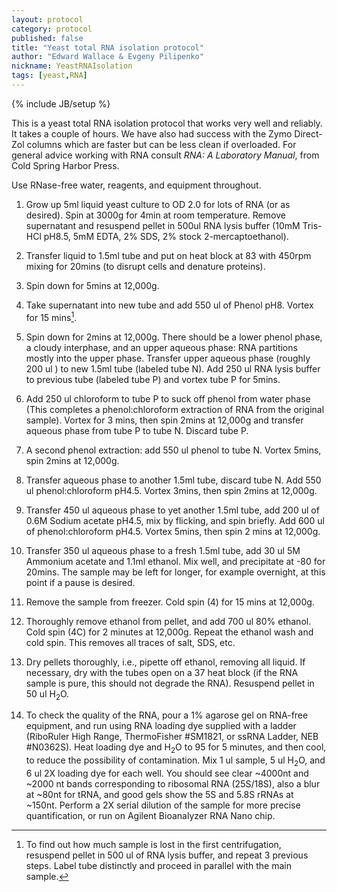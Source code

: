 ```yaml
---
layout: protocol
category: protocol
published: false
title: "Yeast total RNA isolation protocol"
author: "Edward Wallace & Evgeny Pilipenko"
nickname: YeastRNAIsolation
tags: [yeast,RNA]
---
```

{% include JB/setup %}

This is a yeast total RNA isolation protocol that works very well and reliably. It takes a couple of hours.
We have also had success with the Zymo Direct-Zol columns which are faster but can be less clean if overloaded.
For general advice working with RNA consult *RNA: A Laboratory Manual*, from Cold Spring Harbor Press.

Use RNase-free water, reagents, and equipment throughout.

1.  Grow up 5ml liquid yeast culture to OD 2.0 for lots of RNA (or as desired). Spin at 3000g for 4min
    at room temperature. Remove supernatant and resuspend pellet in
    500ul RNA lysis buffer (10mM Tris-HCl pH8.5, 5mM
    EDTA, 2% SDS, 2% stock 2-mercaptoethanol).

2.  Transfer liquid to 1.5ml tube and put on heat block at 83 with
    450rpm mixing for 20mins (to disrupt cells and denature proteins).

3.  Spin down for 5mins at 12,000g.

4.  Take supernatant into new tube and add 550 ul of
    Phenol pH8. Vortex for 15 mins[^1].

5.  Spin down for 2mins at 12,000g. There should be a lower phenol
    phase, a cloudy interphase, and an upper aqueous phase: RNA
    partitions mostly into the upper phase. Transfer upper aqueous phase
    (roughly 200 ul ) to new 1.5ml tube (labeled
    tube N). Add 250 ul RNA lysis buffer to previous
    tube (labeled tube P) and vortex tube P for 5mins.

6.  Add 250 ul chloroform to tube P to suck off phenol
    from water phase (This completes a phenol:chloroform extraction of
    RNA from the original sample). Vortex for 3 mins, then spin 2mins at
    12,000g and transfer aqueous phase from tube P to tube N. Discard
    tube P.

7.  A second phenol extraction: add 550 ul phenol to
    tube N. Vortex 5mins, spin 2mins at 12,000g.

8.  Transfer aqueous phase to another 1.5ml tube, discard tube N. Add
    550 ul phenol:chloroform pH4.5. Vortex 3mins, then
    spin 2mins at 12,000g.

9.  Transfer 450 ul aqueous phase to yet another 1.5ml
    tube, add 200 ul of 0.6M Sodium acetate pH4.5, mix
    by flicking, and spin briefly. Add 600  ul of
    phenol:chloroform pH4.5. Vortex 5mins, then spin 2 mins at 12,000g.

10. Transfer 350 ul aqueous phase to a fresh 1.5ml tube,
    add 30  ul 5M Ammonium acetate and 1.1ml ethanol.
    Mix well, and precipitate at -80 for 20mins. The sample may be left
    for longer, for example overnight, at this point if a pause
    is desired.

11. Remove the sample from freezer. Cold spin (4) for 15 mins
    at 12,000g.

12. Thoroughly remove ethanol from pellet, and add 700 ul
    80% ethanol. Cold spin (4C) for 2 minutes at 12,000g. Repeat the
    ethanol wash and cold spin. This removes all traces of salt,
    SDS, etc.

13. Dry pellets thoroughly, i.e., pipette off ethanol, removing
    all liquid. If necessary, dry with the tubes open on a 37 heat block
    (if the RNA sample is pure, this should not degrade the RNA).
    Resuspend pellet in 50  ul H$_2$O.

14. To check the quality of the RNA, pour a 1% agarose gel on RNA-free
    equipment, and run using RNA loading dye supplied with a ladder (RiboRuler High Range, 
    ThermoFisher #SM1821, or ssRNA Ladder, NEB #N0362S). Heat loading dye and
    H$_2$O to 95 for 5 minutes, and then cool, to reduce the possibility
    of contamination. Mix 1 ul sample, 5 ul H$_2$O, and 6 ul 2X loading dye for
    each well. You should see clear ~4000nt and ~2000 nt bands corresponding to 
    ribosomal RNA (25S/18S), also a blur at ~80nt for tRNA, and good gels 
    show the 5S and 5.8S rRNAs at ~150nt.
    Perform a 2X serial dilution of the sample for more
    precise quantification, or run on Agilent Bioanalyzer RNA Nano chip.

[^1]: To find out how much sample is lost in the first centrifugation,
    resuspend pellet in 500 ul of RNA lysis buffer, and
    repeat 3 previous steps. Label tube distinctly and proceed in
    parallel with the main sample.

